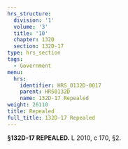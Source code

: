 ```yaml
---
hrs_structure:
  division: '1'
  volume: '3'
  title: '10'
  chapter: 132D
  section: 132D-17
type: hrs_section
tags:
  - Government
menu:
  hrs:
    identifier: HRS_0132D-0017
    parent: HRS0132D
    name: 132D-17 Repealed
weight: 26110
title: Repealed
full_title: 132D-17 Repealed
---
```

**§132D-17 REPEALED.** L 2010, c 170, §2.